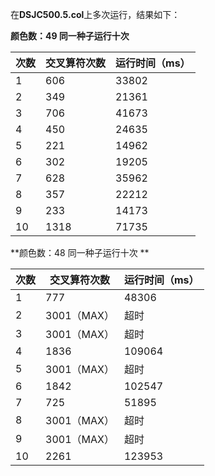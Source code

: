在**DSJC500.5.col**上多次运行，结果如下：

**颜色数：49 同一种子运行十次**

| 次数                    | 交叉算符次数 | 运行时间（ms） |
| ----------------------- | -------------- | ------------ |
| 1 |       606         |        33802      |
| 2 |     349  |      21361 |
| 3  |   706      |  41673 |
| 4  |   450   |     24635 |
| 5  |221       | 14962|
| 6    |302      |  19205|
| 7  |628       | 35962|
| 8  | 357     |  22212|
| 9  |  233    |    14173|
| 10  |1318    |   71735 |

**颜色数：48  同一种子运行十次 **

| 次数 | 交叉算符次数 | 运行时间（ms） |
| ---- | ------------ | -------------- |
| 1    |      777        |     48306           |
| 2 	| 3001（MAX）| 超时 |
| 3		|3001（MAX） | 超时 |
|4		| 1836 		| 109064 |
|5		| 3001（MAX） | 超时 |
|6		| 1842 | 102547 |
|7		| 725 | 51895 |
|8		| 3001（MAX） | 超时 |
|9		| 3001（MAX） | 超时 |
|10		| 2261 | 123953 |


